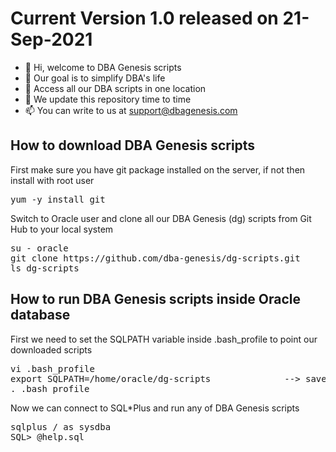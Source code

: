 <h1>Current Version 1.0 released on 21-Sep-2021</h1>

- 👋 Hi, welcome to DBA Genesis scripts
- 👀 Our goal is to simplify DBA's life
- 🌱 Access all our DBA scripts in one location
- 💞️ We update this repository time to time
- 📫 You can write to us at support@dbagenesis.com

<h2>How to download DBA Genesis scripts</h2>
<p>First make sure you have git package installed on the server, if not then install with root user</p>
<pre>yum -y install git</pre>

<p>Switch to Oracle user and clone all our DBA Genesis (dg) scripts from Git Hub to your local system</p>
<pre>su - oracle
git clone https://github.com/dba-genesis/dg-scripts.git
ls dg-scripts</pre>

<h2>How to run DBA Genesis scripts inside Oracle database</h2>
<p>First we need to set the SQLPATH variable inside .bash_profile to point our downloaded scripts</p>
<pre>vi .bash_profile
export SQLPATH=/home/oracle/dg-scripts              --> save and close
. .bash_profile
</pre>

<p>Now we can connect to SQL*Plus and run any of DBA Genesis scripts</p>
<pre>sqlplus / as sysdba
SQL> @help.sql
</pre>

<!---
dba-genesis/dba-genesis is a ✨ special ✨ repository because its `README.md` (this file) appears on your GitHub profile.
You can click the Preview link to take a look at your changes.
--->
